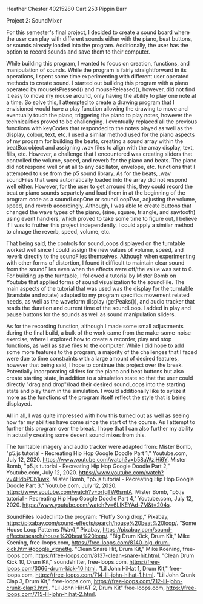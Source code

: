 Heather Chester 
40215280
Cart 253
Pippin Barr 

Project 2: SoundMixer 

For this semester's final project, I decided to create a sound board where the user can play with different sounds either with the piano, beat buttons, or sounds already loaded into the program. Additionally, the user has the option to record sounds and save them to their computer. 

While building this program, I wanted to focus on creation, functions, and manipulation of sounds. While the program is fairly straightforward in its operations, I spent some time experimenting with different user operated methods to create sound. I started out builidng this program with a piano operated by mouseIsPressed() and mouseReleased(), however, did not find it easy to move my mouse around, only having the ability to play one note at a time. So solve this, I attempted to create a drawing program that I envisioned would have a play function allowing the drawing to move and eventually touch the piano, triggering the piano to play notes, however the technicalities proved to be challenging. I eventually replaced all the previous functions with keyCodes that responded to the notes played as well as the display, colour, text, etc. I used a similar method used for the piano aspects of my program for building the beats, creating a sound array within the beatBox object and assigning .wav files to align with the array display, text, fills, etc. However, a challenge that I encountered was creating sliders that controlled the volume, speed, and reverb for the piano and beats. The piano did not respond well or at all to any oscillator, envelope, etc. functions that I attempted to use from the p5 sound library. As for the beats, .wav soundFiles that were automatically loaded into the array did not respond well either. However, for the user to get arround this, they could record the beat or piano sounds separtely and load them in at the beginning of the program code as a soundLoopOne or soundLoopTwo, adjusting the volume, speed, and reverb accordingly. Although, I was able to create buttons that changed the wave types of the piano, (sine, square, triangle, and sawtooth) using event handlers, which proved to take some time to figure out, I believe if I was to fruther this project independently, I could apply a similar method to chnage the reverb, speed, volume, etc.

That being said, the controls for soundLoops displayed on the turntable worked well since I could assign the new values of volume, speed, and reverb directly to the soundFiles themselves. Although when experimenting with other forms of distortion, I found it difficult to maintain clear sound from the soundFiles even when the effects were off/the value was set to 0. For building up the turntable, I followed a tutorial by Mister Bomb on Youtube that applied forms of sound visualization to the soundFile. The main aspects of the tutorial that was used was the display for the turntable (translate and rotate) adapted to my program specifics movement related needs, as well as the waveform display (getPeaks()), and audio tracker that reads the duration and current time of the soundLoop. I added in play and pause buttons for the sounds as well as sound manipulation sliders. 

As for the recording function, although I made some small adjustments during the final build, a bulk of the work came from the make-some-noise exercise, where I explored how to create a recorder, play and stop functions, as well as save files to the computer. While I did hope to add some more features to the program, a majority of the challenges that I faced were due to time constraints with a large amount of desired features, however that being said, I hope to continue this project over the break. Potentially incorporating sliders for the piano and beat buttons but also create starting state, in addition to a simulation state so that the user could directly "drag and drop"/load their desired soundLoops into the starting state and play them in the simulation. I would additionally like to sylize it more as the functions of the program itself reflect the style that is being displayed. 

All in all, I was quite impressed with how this turned out as well as seeing how far my abilities have come since the start of the course. As I attempt to further this program over the break, I hope that I can also further my ability in actually creating some decent sound mixes from this. 


The turntable imagery and audio tracker were adapted from: 
Mister Bomb, "p5.js tutorial - Recreating Hip Hop Google Doodle Part 1," Youtube.com, July 12, 2020. https://www.youtube.com/watch?v=b58aWzjHi6Y. 
Mister Bomb, "p5.js tutorial - Recreating Hip Hop Google Doodle Part 2," Youtube.com, July 12, 2020. https://www.youtube.com/watch?v=4HdbPCb1uwk.
Mister Bomb, "p5.js tutorial - Recreating Hip Hop Google Doodle Part 3," Youtube.com, July 12, 2020. https://www.youtube.com/watch?v=orfgTW6smtA. 
Mister Bomb, "p5.js tutorial - Recreating Hip Hop Google Doodle Part 4," Youtube.com, July 12, 2020. https://www.youtube.com/watch?v=6LIKEYAd-7M&t=204s. 

SoundFiles loaded into the program: 
“Fluffy Song drop,” Pixabay, https://pixabay.com/sound-effects/search/house%20beat%20loop/. 
“Some House Loop Patterns (Wav),” Pixabay, https://pixabay.com/sound-effects/search/house%20beat%20loop/.
"Big Drum Kick, Drum Kit," Mike Koening,  free-loops.com, https://free-loops.com/8140-big-drum-kick.html#google_vignette.
"Clean Snare Hit, Drum Kit," Mike Koening, free-loops.com, https://free-loops.com/8137-clean-snare-hit.html.
"Clean Drum Kick 10, Drum Kit," soundshifter, free-loops.com, https://free-loops.com/3066-drum-kick-10.html.
"Lil John HiHat 1, Drum Kit," free-loops.com, https://free-loops.com/714-lil-john-hihat-1.html. 
"Lil John Crunk Clap 3, Drum Kit," free-loops.com, https://free-loops.com/712-lil-john-crunk-clap3.html.
"Lil John HiHAT 2, Drum Kit" free-loops.com, https://free-loops.com/715-lil-john-hihat-2.html.